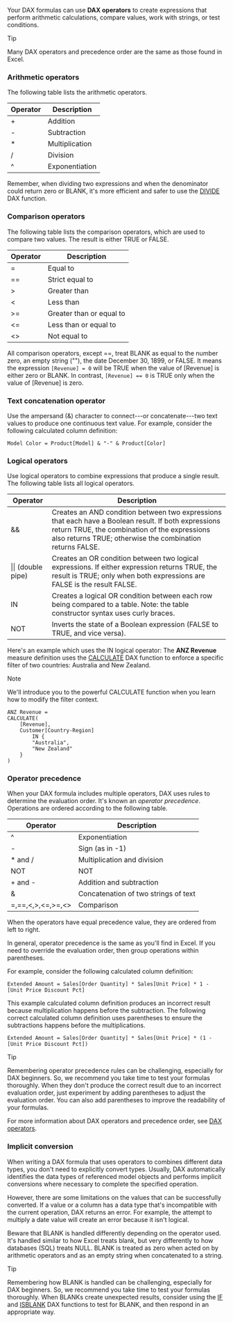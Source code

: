 Your DAX formulas can use **DAX operators** to create expressions that perform arithmetic calculations, compare values, work with strings, or test conditions.

> [!TIP]
> Many DAX operators and precedence order are the same as those found in Excel.

### Arithmetic operators

The following table lists the arithmetic operators.

|     Operator    |     Description       |
|-----------------|-----------------------|
|     +           |     Addition          |
|     -           |     Subtraction       |
|     *           |     Multiplication    |
|     /           |     Division          |
|     ^           |     Exponentiation    |

Remember, when dividing two expressions and when the denominator could return zero or BLANK, it's more efficient and safer to use the [DIVIDE](https://docs.microsoft.com/dax/divide-function-dax) DAX function.

### Comparison operators

The following table lists the comparison operators, which are used to compare two values. The result is either TRUE or FALSE.

|     Operator    |     Description                   |
|-----------------|-----------------------------------|
|     =           |     Equal to                      |
|     ==          |     Strict   equal to             |
|     >           |     Greater than                  |
|     <           |     Less than                     |
|     >=          |     Greater than or equal   to    |
|     <=          |     Less than   or equal to       |
|     <>          |     Not equal to                  |

All comparison operators, except ==, treat BLANK as equal to the number zero, an empty string (""), the date December 30, 1899, or FALSE. It means the expression `[Revenue] = 0` will be TRUE when the value of [Revenue] is either zero or BLANK. In contrast, `[Revenue] == 0` is TRUE only when the value of [Revenue] is zero.

### Text concatenation operator

Use the ampersand (&) character to connect---or concatenate---two text values to produce one continuous text value. For example, consider the following calculated column definition:

```dax
Model Color = Product[Model] & "-" & Product[Color]
```

### Logical operators

Use logical operators to combine expressions that produce a single result. The following table lists all logical operators.

|     Operator              |     Description                                                                                                                                                                                                                |
|---------------------------|--------------------------------------------------------------------------------------------------------------------------------------------------------------------------------------------------------------------------------|
|     &&                    |     Creates an AND   condition between two expressions that each have a Boolean result. If both   expressions return TRUE, the combination of the expressions also returns   TRUE; otherwise the combination returns FALSE.    |
|     \|\| (double pipe)    |     Creates an   OR condition between two logical expressions. If either expression returns   TRUE, the result is TRUE; only when both expressions are FALSE is the result   FALSE.                                            |
|     IN                    |     Creates a logical OR condition   between each row being compared to a table. Note: the table constructor   syntax uses curly braces.                                                                                       |
|     NOT                   |     Inverts   the state of a Boolean expression (FALSE to TRUE, and vice versa).                                                                                                                                               |

Here's an example which uses the IN logical operator: The **ANZ Revenue** measure definition uses the [CALCULATE](https://docs.microsoft.com/dax/calculate-function-dax) DAX function to enforce a specific filter of two countries: Australia and New Zealand.

> [!NOTE]
> We'll introduce you to the powerful CALCULATE function when you learn how to modify the filter context.

```dax
ANZ Revenue =
CALCULATE(
	[Revenue],
	Customer[Country-Region]
		IN {
		"Australia",
		"New Zealand"
	}
)
```

### Operator precedence

When your DAX formula includes multiple operators, DAX uses rules to determine the evaluation order. It's known an *operator precedence*. Operations are ordered according to the following table.

|     Operator             |     Description                               |
|--------------------------|-----------------------------------------------|
|     ^                    |     Exponentiation                            |
|     -                    |     Sign (as   in -1)                         |
|     * and /              |     Multiplication and   division             |
|     NOT                  |     NOT                                       |
|     + and -              |     Addition and   subtraction                |
|     &                    |     Concatenation   of two strings of text    |
|     =,==,<,>,<=,>=,<>    |     Comparison                                |

When the operators have equal precedence value, they are ordered from left to right.

In general, operator precedence is the same as you'll find in Excel. If you need to override the evaluation order, then group operations within parentheses.

For example, consider the following calculated column definition:

```dax
Extended Amount = Sales[Order Quantity] * Sales[Unit Price] * 1 - [Unit Price Discount Pct]
```

This example calculated column definition produces an incorrect result because multiplication happens before the subtraction. The following correct calculated column definition uses parentheses to ensure the subtractions happens before the multiplications.

```dax
Extended Amount = Sales[Order Quantity] * Sales[Unit Price] * (1 - [Unit Price Discount Pct])
```

> [!TIP]
> Remembering operator precedence rules can be challenging, especially for DAX beginners. So, we recommend you take time to test your formulas thoroughly. When they don't produce the correct result due to an incorrect evaluation order, just experiment by adding parentheses to adjust the evaluation order. You can also add parentheses to improve the readability of your formulas.

For more information about DAX operators and precedence order, see [DAX operators](https://docs.microsoft.com/dax/dax-operator-reference).

### Implicit conversion

When writing a DAX formula that uses operators to combines different data types, you don't need to explicitly convert types. Usually, DAX automatically identifies the data types of referenced model objects and performs implicit conversions where necessary to complete the specified operation.

However, there are some limitations on the values that can be successfully converted. If a value or a column has a data type that's incompatible with the current operation, DAX returns an error. For example, the attempt to multiply a date value will create an error because it isn't logical.

Beware that BLANK is handled differently depending on the operator used. It's handled similar to how Excel treats blank, but very differently to how databases (SQL) treats NULL. BLANK is treated as zero when acted on by arithmetic operators and as an empty string when concatenated to a string.

> [!TIP]
> Remembering how BLANK is handled can be challenging, especially for DAX beginners. So, we recommend you take time to test your formulas thoroughly. When BLANKs create unexpected results, consider using the [IF](https://docs.microsoft.com/dax/if-function-dax) and [ISBLANK](https://docs.microsoft.com/dax/isblank-function-dax) DAX functions to test for BLANK, and then respond in an appropriate way.

